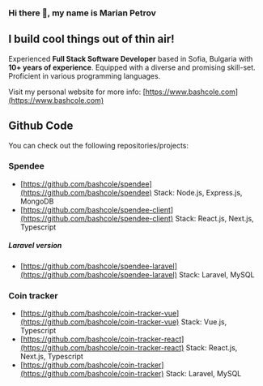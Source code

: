 ### Hi there  👋, my name is Marian Petrov

## I build cool things out of thin air!

Experienced  **Full Stack Software Developer** based in Sofia, Bulgaria with  **10+ years of experience**. Equipped with a diverse and promising skill-set. Proficient in various programming languages.

Visit my personal website for more info: [https://www.bashcole.com](https://www.bashcole.com)

## Github Code

You can check out the following repositories/projects:

### Spendee
- [https://github.com/bashcole/spendee](https://github.com/bashcole/spendee) Stack: Node.js, Express.js, MongoDB
- [https://github.com/bashcole/spendee-client](https://github.com/bashcole/spendee-client) Stack: React.js, Next.js, Typescript

##### Laravel version
- [https://github.com/bashcole/spendee-laravel](https://github.com/bashcole/spendee-laravel) Stack: Laravel, MySQL

### Coin tracker
- [https://github.com/bashcole/coin-tracker-vue](https://github.com/bashcole/coin-tracker-vue) Stack: Vue.js, Typescript
- [https://github.com/bashcole/coin-tracker-react](https://github.com/bashcole/coin-tracker-react) Stack: React.js, Next.js, Typescript
- [https://github.com/bashcole/coin-tracker](https://github.com/bashcole/coin-tracker) Stack: Laravel, MySQL
